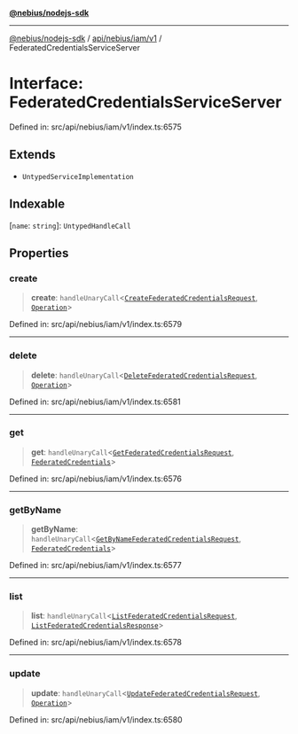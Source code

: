 [**@nebius/nodejs-sdk**](../../../../../README.md)

***

[@nebius/nodejs-sdk](../../../../../README.md) / [api/nebius/iam/v1](../README.md) / FederatedCredentialsServiceServer

# Interface: FederatedCredentialsServiceServer

Defined in: src/api/nebius/iam/v1/index.ts:6575

## Extends

- `UntypedServiceImplementation`

## Indexable

\[`name`: `string`\]: `UntypedHandleCall`

## Properties

### create

> **create**: `handleUnaryCall`\<[`CreateFederatedCredentialsRequest`](CreateFederatedCredentialsRequest.md), [`Operation`](../../../common/v1/interfaces/Operation.md)\>

Defined in: src/api/nebius/iam/v1/index.ts:6579

***

### delete

> **delete**: `handleUnaryCall`\<[`DeleteFederatedCredentialsRequest`](DeleteFederatedCredentialsRequest.md), [`Operation`](../../../common/v1/interfaces/Operation.md)\>

Defined in: src/api/nebius/iam/v1/index.ts:6581

***

### get

> **get**: `handleUnaryCall`\<[`GetFederatedCredentialsRequest`](GetFederatedCredentialsRequest.md), [`FederatedCredentials`](FederatedCredentials.md)\>

Defined in: src/api/nebius/iam/v1/index.ts:6576

***

### getByName

> **getByName**: `handleUnaryCall`\<[`GetByNameFederatedCredentialsRequest`](GetByNameFederatedCredentialsRequest.md), [`FederatedCredentials`](FederatedCredentials.md)\>

Defined in: src/api/nebius/iam/v1/index.ts:6577

***

### list

> **list**: `handleUnaryCall`\<[`ListFederatedCredentialsRequest`](ListFederatedCredentialsRequest.md), [`ListFederatedCredentialsResponse`](ListFederatedCredentialsResponse.md)\>

Defined in: src/api/nebius/iam/v1/index.ts:6578

***

### update

> **update**: `handleUnaryCall`\<[`UpdateFederatedCredentialsRequest`](UpdateFederatedCredentialsRequest.md), [`Operation`](../../../common/v1/interfaces/Operation.md)\>

Defined in: src/api/nebius/iam/v1/index.ts:6580
